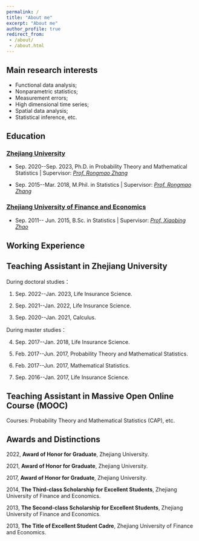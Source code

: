 ```yaml
---
permalink: /
title: "About me"
excerpt: "About me"
author_profile: true
redirect_from:
 - /about/
 - /about.html
---
```


 ## Main research interests
- Functional data analysis;
- Nonparametric statistics; 
- Measurement errors;  
- High dimensional time series;  
- Spatial data analysis; 
- Statistical inference, etc.

## Education

### [Zhejiang University](https://www.zju.edu.cn/)

- Sep. 2020--Sep. 2023, Ph.D. in Probability Theory and Mathematical Statistics  |  Supervisor: *[Prof. Rongmao Zhang](https://person.zju.edu.cn/en/0006280)* 

- Sep. 2015--Mar. 2018, M.Phil. in Statistics  |  Supervisor: *[Prof. Rongmao Zhang](https://person.zju.edu.cn/en/0006280)* 

### [Zhejiang University of Finance and Economics](https://www.zufe.edu.cn/)

- Sep. 2011-- Jun. 2015, B.Sc. in Statistics  |  Supervisor: *[Prof. Xiaobing Zhao](https://ds.zufe.edu.cn/info/1104/4821.htm)* 


## Working Experience

Teaching Assistant in Zhejiang University
------
During doctoral studies： 

1. Sep. 2022--Jan. 2023, Life Insurance Science.

2. Sep. 2021--Jan. 2022, Life Insurance Science.

3. Sep. 2020--Jan. 2021, Calculus.

During master studies：

4. Sep. 2017--Jan. 2018, Life Insurance Science.

5. Feb. 2017--Jun. 2017, Probability Theory and Mathematical Statistics.

6. Feb. 2017--Jun. 2017, Mathematical Statistics.

7. Sep. 2016--Jan. 2017, Life Insurance Science.

Teaching Assistant in Massive Open Online Course (MOOC)
------
Courses: Probability Theory and Mathematical Statistics (CAP), etc.

## Awards and Distinctions

2022, **Award of Honor for Graduate**, Zhejiang University.

2021, **Award of Honor for Graduate**, Zhejiang University.

2017, **Award of Honor for Graduate**, Zhejiang University.

2014, **The Third-class Scholarship for Excellent Students**, Zhejiang University of Finance and Economics.

2013, **The Second-class Scholarship for Excellent Students**, Zhejiang University of Finance and Economics.

2013, **The Title of Excellent Student Cadre**, Zhejiang University of Finance and Economics. 

